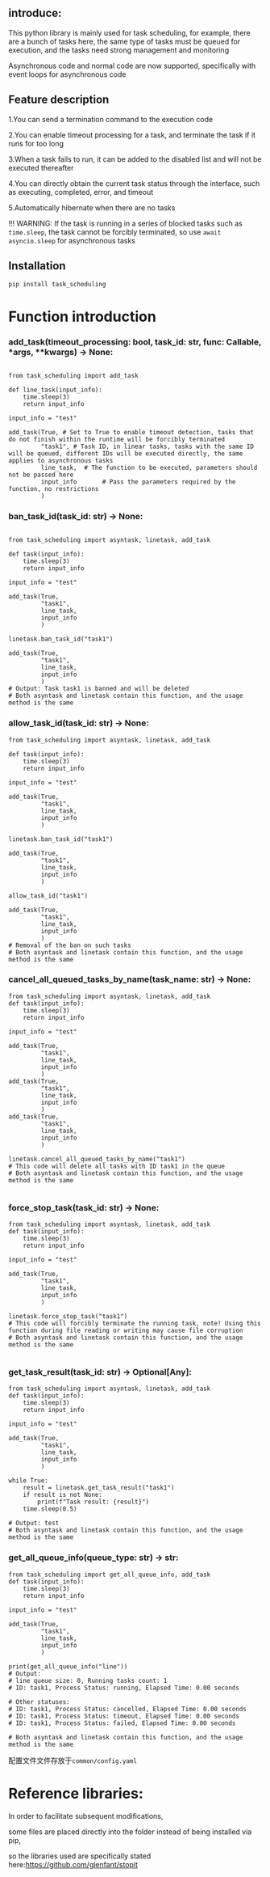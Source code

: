 ## introduce:

This python library is mainly used for task scheduling,
for example, there are a bunch of tasks here, the same type of tasks must be queued for execution,
and the tasks need strong management and monitoring

Asynchronous code and normal code are now supported,
specifically with event loops for asynchronous code

## Feature description

1.You can send a termination command to the execution code

2.You can enable timeout processing for a task, and terminate the task if it runs for too long

3.When a task fails to run, it can be added to the disabled list and will not be executed thereafter

4.You can directly obtain the current task status through the interface, such as executing, completed, error, and
timeout

5.Automatically hibernate when there are no tasks

!!! WARNING: If the task is running in a series of blocked tasks such as `time.sleep`, the task cannot be forcibly
terminated,
so use `await asyncio.sleep` for asynchronous tasks

## Installation

```
pip install task_scheduling
```

# Function introduction

### add_task(timeout_processing: bool, task_id: str, func: Callable, *args, **kwargs) -> None:

```

from task_scheduling import add_task

def line_task(input_info):
    time.sleep(3)
    return input_info
    
input_info = "test"

add_task(True, # Set to True to enable timeout detection, tasks that do not finish within the runtime will be forcibly terminated
         "task1", # Task ID, in linear tasks, tasks with the same ID will be queued, different IDs will be executed directly, the same applies to asynchronous tasks
         line_task,  # The function to be executed, parameters should not be passed here
         input_info       # Pass the parameters required by the function, no restrictions
         ) 

```

### ban_task_id(task_id: str) -> None:

```

from task_scheduling import asyntask, linetask, add_task

def task(input_info):
    time.sleep(3)
    return input_info
    
input_info = "test"

add_task(True, 
         "task1", 
         line_task,  
         input_info      
         )
  
linetask.ban_task_id("task1")

add_task(True, 
         "task1", 
         line_task,  
         input_info      
         )
# Output: Task task1 is banned and will be deleted
# Both asyntask and linetask contain this function, and the usage method is the same

```

### allow_task_id(task_id: str) -> None:

```
from task_scheduling import asyntask, linetask, add_task

def task(input_info):
    time.sleep(3)
    return input_info
    
input_info = "test"

add_task(True, 
         "task1", 
         line_task,  
         input_info      
         )
  
linetask.ban_task_id("task1")

add_task(True, 
         "task1", 
         line_task,  
         input_info      
         )
         
allow_task_id("task1")       
   
add_task(True, 
         "task1", 
         line_task,  
         input_info      
         )      
# Removal of the ban on such tasks
# Both asyntask and linetask contain this function, and the usage method is the same
```

### cancel_all_queued_tasks_by_name(task_name: str) -> None:

```
from task_scheduling import asyntask, linetask, add_task
def task(input_info):
    time.sleep(3)
    return input_info
    
input_info = "test"

add_task(True, 
         "task1", 
         line_task,  
         input_info      
         )
add_task(True, 
         "task1", 
         line_task,  
         input_info      
         )
add_task(True, 
         "task1", 
         line_task,  
         input_info      
         )
         
linetask.cancel_all_queued_tasks_by_name("task1")
# This code will delete all tasks with ID task1 in the queue
# Both asyntask and linetask contain this function, and the usage method is the same             
            
```

### force_stop_task(task_id: str) -> None:

```
from task_scheduling import asyntask, linetask, add_task
def task(input_info):
    time.sleep(3)
    return input_info
    
input_info = "test"

add_task(True, 
         "task1", 
         line_task,  
         input_info      
         )
         
linetask.force_stop_task("task1")        
# This code will forcibly terminate the running task, note! Using this function during file reading or writing may cause file corruption
# Both asyntask and linetask contain this function, and the usage method is the same     
   
```

### get_task_result(task_id: str) -> Optional[Any]:

```
from task_scheduling import asyntask, linetask, add_task
def task(input_info):
    time.sleep(3)
    return input_info
    
input_info = "test"

add_task(True, 
         "task1", 
         line_task,  
         input_info      
         )
         
while True:
    result = linetask.get_task_result("task1")
    if result is not None:
        print(f"Task result: {result}")
    time.sleep(0.5) 
    
# Output: test
# Both asyntask and linetask contain this function, and the usage method is the same

```

### get_all_queue_info(queue_type: str) -> str:

```
from task_scheduling import get_all_queue_info, add_task
def task(input_info):
    time.sleep(3)
    return input_info
    
input_info = "test"

add_task(True, 
         "task1", 
         line_task,  
         input_info      
         )

print(get_all_queue_info("line"))
# Output:
# line queue size: 0, Running tasks count: 1
# ID: task1, Process Status: running, Elapsed Time: 0.00 seconds

# Other statuses:
# ID: task1, Process Status: cancelled, Elapsed Time: 0.00 seconds
# ID: task1, Process Status: timeout, Elapsed Time: 0.00 seconds
# ID: task1, Process Status: failed, Elapsed Time: 0.00 seconds

# Both asyntask and linetask contain this function, and the usage method is the same

```

配置文件文件存放于`common/config.yaml`

# Reference libraries:

In order to facilitate subsequent modifications,

some files are placed directly into the folder instead of being installed via pip,

so the libraries used are specifically stated here:https://github.com/glenfant/stopit